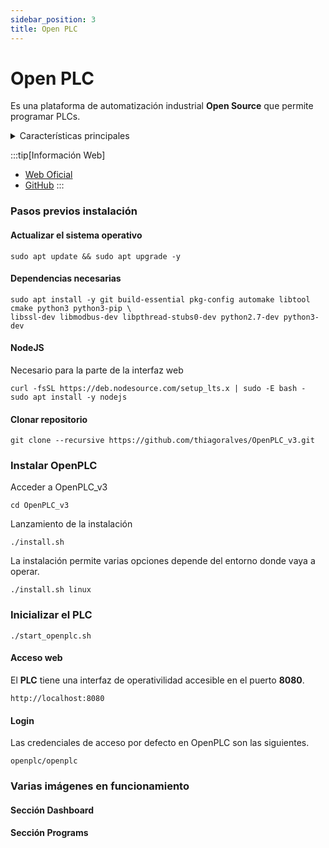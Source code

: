 ```yaml
---
sidebar_position: 3
title: Open PLC
---
```

# Open PLC
Es una plataforma de automatización industrial **Open Source** que permite programar PLCs. 
<details>
<summary>
Características principales
</summary>

- Compatibilidad con estándares **IEC 61131-3**
- Soporta lenguajes de programación de PLC:
```
1. Ladder Diagram (LD)
2. Function Block Diagram (FDB)
3. Structured Text (ST)
4. Seguential Function Chart (SFC)
```
- Multiplataforma
- Hardware base:
```
1. Ordenadores (Pc, Raspberry Pi...)
2. Microcontroladores (Arduino, ESP32...)
3. PLCs industriales compatibles
```
- HMI/SCADA: permite crear interfaces de supervisión y control.

</details>

:::tip[Información Web]
- <a href="https://openplcproject.com/">Web Oficial</a>
- <a href="https://github.com/thiagoralves/OpenPLC_v3">GitHub</a>
:::


### Pasos previos instalación
#### Actualizar el sistema operativo
```
sudo apt update && sudo apt upgrade -y
```
#### Dependencias necesarias
```
sudo apt install -y git build-essential pkg-config automake libtool cmake python3 python3-pip \
libssl-dev libmodbus-dev libpthread-stubs0-dev python2.7-dev python3-dev
```
#### NodeJS
Necesario para la parte de la interfaz web
```
curl -fsSL https://deb.nodesource.com/setup_lts.x | sudo -E bash -
sudo apt install -y nodejs
```
#### Clonar repositorio
```
git clone --recursive https://github.com/thiagoralves/OpenPLC_v3.git
```
### Instalar OpenPLC
Acceder a OpenPLC_v3
```
cd OpenPLC_v3
```
Lanzamiento de la instalación
```
./install.sh
```
La instalación permite varias opciones depende del entorno donde vaya a operar.
```
./install.sh linux
```
### Inicializar el PLC
```
./start_openplc.sh
```
#### Acceso web
El **PLC** tiene una interfaz de operativilidad accesible en el puerto **8080**.

<!-- !["Interfaz web Open PLC"](../Img/open-plc/openplc-web-access.png)-->

```
http://localhost:8080
```
#### Login
Las credenciales de acceso por defecto en OpenPLC son las siguientes.
```
openplc/openplc
```
### Varias imágenes en funcionamiento

#### Sección Dashboard
<!-- !["Dashboard"](../Img/open-plc/openplc-dashboard.png) -->

#### Sección Programs
<!-- !["Programs"](../Img/open-plc/open-plc-programs.png) -->



